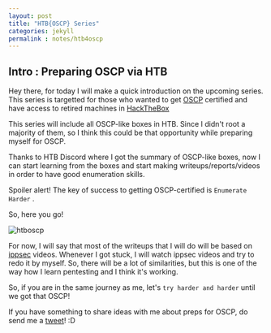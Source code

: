 ```yaml
---
layout: post
title: "HTB{OSCP} Series"
categories: jekyll
permalink : notes/htb4oscp
---
```


## Intro : Preparing OSCP via HTB

Hey there, for today I will make a quick introduction on the upcoming series. This series is targetted for those who wanted to get [OSCP](https://www.offensive-security.com/information-security-certifications/oscp-offensive-security-certified-professional/) certified and have access to retired machines in [HackTheBox](https://www.hackthebox.eu/home/machines/retired)

This series will include all OSCP-like boxes in HTB. Since I didn't root a majority of them, so I think this could be that opportunity while preparing myself for OSCP.

Thanks to HTB Discord where I got the summary of OSCP-like boxes, now I can start learning from the boxes and start making writeups/reports/videos in order to have good enumeration skills.

Spoiler alert! The key of success to getting OSCP-certified is `Enumerate Harder` .

So, here you go!

![htboscp](/musubi/assets/htboscp/summary.jpg)

For now, I will say that most of the writeups that I will do will be based on [ippsec](https://www.youtube.com/channel/UCa6eh7gCkpPo5XXUDfygQQA) videos. Whenever I got stuck, I will watch ippsec videos and try to redo it by myself. So, there will be a lot of similarities, but this is one of the way how I learn pentesting and I think it's working.

So, if you are in the same journey as me, let's `try harder and harder` until we got that OSCP!

If you have something to share ideas with me about preps for OSCP, do send me a [tweet](https://twitter.com/yunaranyancat)! :D
